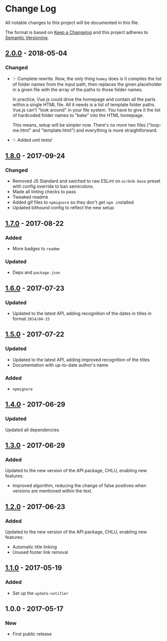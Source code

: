 # Change Log

All notable changes to this project will be documented in this file.

The format is based on [Keep a Changelog](http://keepachangelog.com/)
and this project adheres to [Semantic Versioning](http://semver.org/).

## [2.0.0] - 2018-05-04

### Changed

* ✨ Complete rewrite. Now, the only thing `homey` does is it compiles the list of folder names from the input path, then replaces the given placeholder in a given file with the array of the paths to those folder names.

  In practice, Vue.js could drive the homepage and contain all the parts within a single HTML file. All it needs is a list of template folder paths. Vue.js can't "look around" in your file system. You have to give it the list of hardcoded folder names to "bake" into the HTML homepage.

  This means, setup will be simpler now. There's no more two files ("loop-me.html" and "template.html") and everything is more straightforward.

* ✨ Added unit tests!

## [1.8.0] - 2017-09-24

### Changed

* Removed JS Standard and swiched to raw ESLint on `airbnb-base` preset with config override to ban semicolons.
* Made all linting checks to pass
* Tweaked readme
* Added gif files to `npmignore` so they don't get `npm i`nstalled
* Updated bithound config to reflect the new setup

## [1.7.0] - 2017-08-22

### Added

* More badges to `readme`

### Updated

* Deps and `package.json`

## [1.6.0] - 2017-07-23

### Updated

* Updated to the latest API, adding recognition of the dates in titles in format `2014/04-15`

## [1.5.0] - 2017-07-22

### Updated

* Updated to the latest API, adding improved recognition of the titles
* Documentation with up-to-date author's name

### Added

* `npmignore`

## [1.4.0] - 2017-06-29

### Updated

Updated all dependencies

## [1.3.0] - 2017-06-29

### Added

Updated to the new version of the API package, CHLU, enabling new features:

* Improved algorithm, reducing the change of false positives when versions are mentioned within the text.

## [1.2.0] - 2017-06-23

### Added

Updated to the new version of the API package, CHLU, enabling new features:

* Automatic title linking
* Unused footer link removal

## [1.1.0] - 2017-05-19

### Added

* Set up the `update-notifier`

## 1.0.0 - 2017-05-17

### New

* First public release

[1.1.0]: https://github.com/codsen/email-homey/compare/v1.0.0...v1.1.0
[1.2.0]: https://github.com/codsen/email-homey/compare/v1.1.0...v1.2.0
[1.3.0]: https://github.com/codsen/email-homey/compare/v1.2.0...v1.3.0
[1.4.0]: https://github.com/codsen/email-homey/compare/v1.3.0...v1.4.0
[1.5.0]: https://github.com/codsen/email-homey/compare/v1.4.0...v1.5.0
[1.6.0]: https://github.com/codsen/email-homey/compare/v1.5.0...v1.6.0
[1.7.0]: https://github.com/codsen/email-homey/compare/v1.6.0...v1.7.0
[1.8.0]: https://github.com/codsen/email-homey/compare/v1.7.0...v1.8.0
[2.0.0]: https://github.com/codsen/email-homey/compare/v1.8.1...v2.0.0
